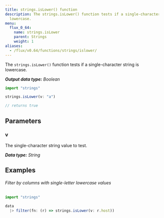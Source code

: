 ```yaml
---
title: strings.isLower() function
description: The strings.isLower() function tests if a single-character string is
  lowercase.
menu:
  flux_0_64:
    name: strings.isLower
    parent: Strings
    weight: 1
aliases:
  - /flux/v0.64/functions/strings/islower/
---
```


The `strings.isLower()` function tests if a single-character string is lowercase.

_**Output data type:** Boolean_

```js
import "strings"

strings.isLower(v: "a")

// returns true
```

## Parameters

### v
The single-character string value to test.

_**Data type:** String_

## Examples

###### Filter by columns with single-letter lowercase values
```js
import "strings"

data
  |> filter(fn: (r) => strings.isLower(v: r.host))
```
